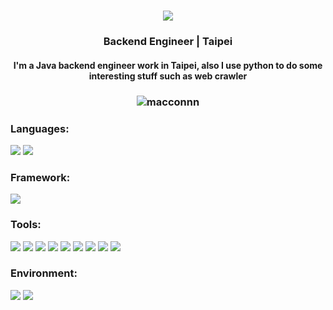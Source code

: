 <div align="center">
  <h1>
    <img src="https://readme-typing-svg.demolab.com/?lines=Hi!+there+I'm+Macconnn+:);領域展開+『+無量空処+』" />
  </h1>
</div>

<h3 align="center">Backend Engineer | Taipei</h3>
<h4 align="center">
  I'm a Java backend engineer work in Taipei, also I use python to do some interesting stuff such as web crawler
</h4>

<h3 align="center"><img align="center" src="https://github-readme-stats.vercel.app/api?username=macconnn&show_icons=true&locale=en" alt="macconnn" /></h3>

<h3 align="left">Languages:</h3>

![](https://img.shields.io/badge/Java-FFFFFF?logo=java)
![](https://img.shields.io/badge/Python-FFFFFF?logo=python)

<h3 align="left">Framework:</h3>

![](https://img.shields.io/badge/spring-006000?logo=Spring)


<h3 align="left">Tools:</h3>

![](https://img.shields.io/badge/Git-000000?logo=Git)
![](https://img.shields.io/badge/MySQL-FFFFFF?logo=Mysql)
![](https://img.shields.io/badge/Redis-FFFFFF?logo=Redis)
![](https://img.shields.io/badge/Docker-0080FF?logo=Docker)
![](https://img.shields.io/badge/Shell-000000?logo=Shell)
![](https://img.shields.io/badge/Postman-FFFFFF?logo=Postman)
![](https://img.shields.io/badge/GCP-FFFFFF?logo=gcp)
![](https://img.shields.io/badge/AWS-FFFFFF?logo=aws)
![](https://img.shields.io/badge/Intellij-FFFFFF?logo=Intellij)

<h3 align="left">Environment:</h3>

![](https://img.shields.io/badge/Mac-000000?logo=Apple)
![](https://img.shields.io/badge/Ubuntu-FFFFFF?logo=Ubuntu)


